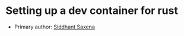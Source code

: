 # Setting up a dev container for rust

* Primary author: [Siddhant Saxena](https://github.com/sisaxena42)
